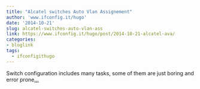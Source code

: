 ```yaml
---
title: "Alcatel switches Auto Vlan Assignement"
author: 'www.ifconfig.it/hugo'
date: '2014-10-21'
slug: alcatel-switches-auto-vlan-ass
link: https://www.ifconfig.it/hugo/post/2014-10-21-alcatel-ava/
categories:
- bloglink
tags:
  - ifconfigithugo
---
```


Switch configuration includes many tasks, some of them are just boring and error prone[... <i class="fas fa-external-link-alt"></i>](https://www.ifconfig.it/hugo/post/2014-10-21-alcatel-ava/)

